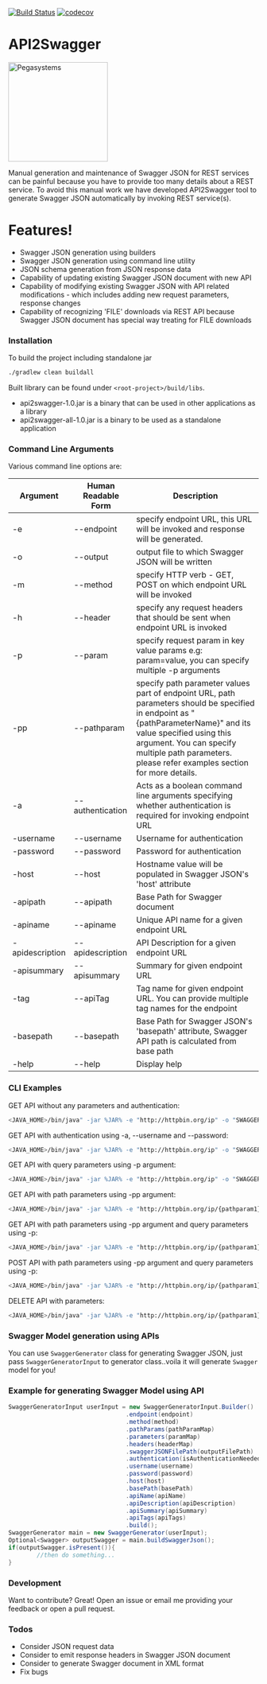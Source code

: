 [![Build Status](https://travis-ci.org/pegasystems/api2swagger.svg?branch=master)](https://travis-ci.org/pegasystems/api2swagger)
[![codecov](https://codecov.io/gh/pegasystems/api2swagger/branch/master/graph/badge.svg)](https://codecov.io/gh/pegasystems/api2swagger)

# API2Swagger

<a href="https://www.pega.com">
<img src="https://www.pega.com/profiles/pegasystems/themes/custom/pegas/pegakit/public/images/logos/pega-logo.svg" width="200" alt="Pegasystems"/>
</a>

Manual generation and maintenance of Swagger JSON for REST services can be painful because you have to provide too many details about a REST service. To avoid this manual work we have developed API2Swagger tool to generate Swagger JSON automatically by invoking REST service(s).

# Features!

  - Swagger JSON generation using builders
  - Swagger JSON generation using command line utility
  - JSON schema generation from JSON response data
  - Capability of updating existing Swagger JSON document with new API
  - Capability of modifying existing Swagger JSON with API related modifications - which includes adding new request parameters, response changes
  - Capability of recognizing 'FILE' downloads via REST API because Swagger JSON document has special way treating for FILE downloads

### Installation

To build the project including standalone jar

```bat
./gradlew clean buildall
```

Built library can be found under `<root-project>/build/libs`.

- api2swagger-1.0.jar is a binary that can be used in other applications as a library
- api2swagger-all-1.0.jar is a binary to be used as a standalone application

### Command Line Arguments

Various command line options are:

| Argument | Human Readable Form |Description |
| ---------- | ---------- | ---------- |
| -e | --endpoint | specify endpoint URL, this URL will be invoked and response will be generated. |
| -o | \-\-output | output file to which Swagger JSON will be written |
| -m | \-\-method | specify HTTP verb - GET, POST on which endpoint URL will be invoked |
| -h | \-\-header |specify any request headers that should be sent when endpoint URL is invoked |
| -p | \-\-param | specify request param in key value params e.g: param=value, you can specify multiple \-p arguments |
| -pp | \-\-pathparam | specify path parameter values part of endpoint URL, path parameters should  be specified in endpoint as "{pathParameterName}" and its value specified using this argument. You can specify multiple path parameters. please refer examples section for more details. |
| -a | \-\-authentication |Acts as a boolean command line arguments specifying whether authentication is required for invoking endpoint URL |
| -username | \-\-username | Username for authentication|
| -password | \-\-password | Password for authentication |
| -host | \-\-host | Hostname value will be populated in Swagger JSON's 'host' attribute |
| -apipath | \-\-apipath | Base Path for Swagger document |
| -apiname | \-\-apiname | Unique API name for a given endpoint URL |
| -apidescription | \-\-apidescription | API Description for a given endpoint URL |
| -apisummary | \-\-apisummary | Summary for given endpoint URL |
| -tag | \-\-apiTag | Tag name for given endpoint URL. You can provide multiple tag names for the endpoint |
| -basepath | \-\-basepath | Base Path for Swagger JSON's 'basepath' attribute, Swagger API path is calculated from base path |
| -help | \-\-help | Display help |

### CLI Examples

GET API without any parameters and authentication:

```sh
<JAVA_HOME>/bin/java" -jar %JAR% -e "http://httpbin.org/ip" -o "SWAGGER-DOC-FILE-PATH" -m "GET" -apiname "UniqueApiName" -tag "GetIPAddress" -apiSummary "API to fetch IP Address" -apidescription "Fetch IP address in origin attribute"
```
GET API with authentication using -a, --username and --password:

```sh
<JAVA_HOME>/bin/java" -jar %JAR% -e "http://httpbin.org/ip" -o "SWAGGER-DOC-FILE-PATH" -m "GET" -a --username "someusername" --password "somePassword" -apiname "UniqueApiName" -tag "GetIPAddress" -apisummary "API to fetch IP Address" -apidescription "Fetch IP address in origin attribute"
```
GET API with query parameters using -p argument:

```sh
<JAVA_HOME>/bin/java" -jar %JAR% -e "http://httpbin.org/ip" -o "SWAGGER-DOC-FILE-PATH" -m "GET" -a --username "someusername" --password "somePassword" -p "param1=value1" -p "param2=value2" -apiname "UniqueApiName" -tag "GetIPAddress" -apisummary "API to fetch IP Address" -apidescription "Fetch IP address in origin attribute"
```

GET API with path parameters using -pp argument:

```sh
<JAVA_HOME>/bin/java" -jar %JAR% -e "http://httpbin.org/ip/{pathparam1}/{pathparam2}" -o "SWAGGER-DOC-FILE-PATH" -m "GET" -a --username "someusername" --password "somePassword" -pp "pathparam1=value1" -pp "pathparam2=value2" -apiname "UniqueApiName" -tag "GetIPAddress" -apisummary "API to fetch IP Address" -apidescription "Fetch IP address in origin attribute"
```

GET API with path parameters using -pp argument and query parameters using -p:

```sh
<JAVA_HOME>/bin/java" -jar %JAR% -e "http://httpbin.org/ip/{pathparam1}/{pathparam2}" -o "SWAGGER-DOC-FILE-PATH" -m "GET" -a --username "someusername" --password "somePassword" -pp "pathparam1=value1" -pp "pathparam2=value2" -p "queryparam=value" -apiname "UniqueApiName" -tag "GetIPAddress" -apisummary "API to fetch IP Address" -apidescription "Fetch IP address in origin attribute"
```

POST API with path parameters using -pp argument and query parameters using -p:

```sh
<JAVA_HOME>/bin/java" -jar %JAR% -e "http://httpbin.org/ip/{pathparam1}/{pathparam2}" -o "SWAGGER-DOC-FILE-PATH" -m "POST" -a --username "someusername" --password "somePassword" -pp "pathparam1=value1" -pp "pathparam2=value2" -p "queryparam=value" -apiname "UniqueApiName" -tag "GetIPAddress" -apisummary "API to fetch IP Address" -apidescription "Fetch IP address in origin attribute"
```

DELETE API with parameters:

```sh
<JAVA_HOME>/bin/java" -jar %JAR% -e "http://httpbin.org/ip/{pathparam1}/{pathparam2}" -o "SWAGGER-DOC-FILE-PATH" -m "DELETE" -a --username "someusername" --password "somePassword" -pp "pathparam1=value1" -pp "pathparam2=value2" -p "queryparam=value" -apiname "UniqueApiName" -tag "GetIPAddress" -apisummary "API to fetch IP Address" -apidescription "Fetch IP address in origin attribute"
```

### Swagger Model generation using APIs

You can use `SwaggerGenerator` class for generating Swagger JSON, just pass `SwaggerGeneratorInput` to generator class..voila it will generate `Swagger` model for you!

### Example for generating Swagger Model using API

```java
SwaggerGeneratorInput userInput = new SwaggerGeneratorInput.Builder()
                                 .endpoint(endpoint)
								 .method(method)
								 .pathParams(pathParamMap)
								 .parameters(paramMap)
								 .headers(headerMap)
								 .swaggerJSONFilePath(outputFilePath)
								 .authentication(isAuthenticationNeeded)
								 .username(username)
								 .password(password)
								 .host(host)
								 .basePath(basePath)
								 .apiName(apiName)
								 .apiDescription(apiDescription)
								 .apiSummary(apiSummary)
								 .apiTags(apiTags)
								 .build();
SwaggerGenerator main = new SwaggerGenerator(userInput);
Optional<Swagger> outputSwagger = main.buildSwaggerJson();
if(outputSwagger.isPresent()){
		//then do something...
}
```

### Development

Want to contribute? Great!
Open an issue or email me providing your feedback or open a pull request.

### Todos

 - Consider JSON request data
 - Consider to emit response headers in Swagger JSON document
 - Consider to generate Swagger document in XML format
 - Fix bugs
